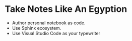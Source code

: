 # Take Notes Like An Egyption

- Author personal notebook as code.
- Use Sphinx ecosystem.
- Use Visual Studio Code as your typewriter

